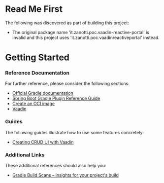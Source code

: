# Read Me First
The following was discovered as part of building this project:

* The original package name 'it.zanotti.poc.vaadin-reactive-portal' is invalid and this project uses 'it.zanotti.poc.vaadinreactiveportal' instead.

# Getting Started

### Reference Documentation
For further reference, please consider the following sections:

* [Official Gradle documentation](https://docs.gradle.org)
* [Spring Boot Gradle Plugin Reference Guide](https://docs.spring.io/spring-boot/docs/2.3.1.RELEASE/gradle-plugin/reference/html/)
* [Create an OCI image](https://docs.spring.io/spring-boot/docs/2.3.1.RELEASE/gradle-plugin/reference/html/#build-image)
* [Vaadin](https://vaadin.com/spring)

### Guides
The following guides illustrate how to use some features concretely:

* [Creating CRUD UI with Vaadin](https://spring.io/guides/gs/crud-with-vaadin/)

### Additional Links
These additional references should also help you:

* [Gradle Build Scans – insights for your project's build](https://scans.gradle.com#gradle)

